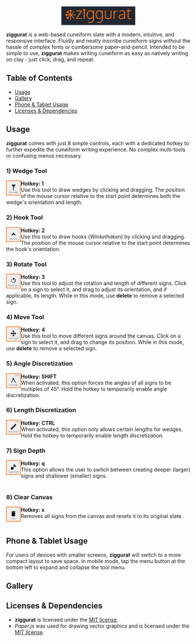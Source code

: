 <p align="center"><img src="images/readme/logo.png" width="40%"/></p>

**ziggurat** is a web-based cuneiform slate with a modern, intuitive, and responsive interface. Fluidly and neatly inscribe cuneiform signs without the hassle of complex fonts or cumbersome paper-and-pencil. Intended to be simple to use, **ziggurat** makes writing cuneiform as easy as natively writing on clay - just click, drag, and repeat.

## Table of Contents
- [Usage](#id-usage)
- [Gallery](#id-gallery)
- [Phone & Tablet Usage](#id-mobile)
- [Licenses & Dependencies](#id-licenses)

## <div id='id-usage'/>Usage
**ziggurat** comes with just 8 simple controls, each with a dedicated hotkey to further expedite the cuneiform writing experience. No complex multi-tools or confusing menus necessary.

### 1) Wedge Tool
<img src="images/readme/wedge-button.png" width="8%" align="left"/><p><b>Hotkey: 1</b><br> Use this tool to draw wedges by clicking and dragging. The position of the mouse cursor relative to the start point determines both the wedge's orientation and length.</p>

### 2) Hook Tool
<img src="images/readme/hook-button.png" width="8%" align="left"/><p><b>Hotkey: 2</b><br> Use this tool to draw hooks (<i>Winkelhaken</i>) by clicking and dragging. The position of the mouse cursor relative to the start point determines the hook's orientation.</p>

### 3) Rotate Tool
<img src="images/readme/rotate-button.png" width="8%" align="left"/><p><b>Hotkey: 3</b><br> Use this tool to adjust the rotation and length of different signs. Click on a sign to select it, and drag to adjust its orientation, and if applicable, its length. While in this mode, use <b>delete</b> to remove a selected sign.</p>

### 4) Move Tool
<img src="images/readme/move-button.png" width="8%" align="left"/><p><b>Hotkey: 4</b><br> Use this tool to move different signs around the canvas. Click on a sign to select it, and drag to change its position. While in this mode, use <b>delete</b> to remove a selected sign.</p>

### 5) Angle Discretization
<img src="images/readme/angle-button.png" width="8%" align="left"/><p><b>Hotkey: SHIFT</b><br> When activated, this option forces the angles of all signs to be multiples of 45&deg;. Hold the hotkey to temporarily enable angle discretization.</p>

### 6) Length Discretization
<img src="images/readme/length-button.png" width="8%" align="left"/><p><b>Hotkey: CTRL</b><br> When activated, this option only allows certain lengths for wedges. Hold the hotkey to temporarily enable length discretization.</p>

### 7) Sign Depth
<img src="images/readme/depth-button.png" width="8%" align="left"/><p><b>Hotkey: q</b><br> This option allows the user to switch between creating deeper (larger) signs and shallower (smaller) signs.<br>&nbsp;</p>

### 8) Clear Canvas
<img src="images/readme/clear-button.png" width="8%" align="left"/><p><b>Hotkey: x</b><br> Removes all signs from the canvas and resets it to its original state.<br>&nbsp;</p>

## <div id='id-mobile'/>Phone & Tablet Usage
For users of devices with smaller screens, **ziggurat** will switch to a more compact layout to save space. In mobile mode, tap the menu button at the bottom left to expand and collapse the tool menu.

## <div id='id-gallery'/>Gallery

## <div id='id-licenses'/>Licenses & Dependencies
 * **ziggurat** is licensed under the [MIT license](LICENSE).
 * *Paper.js* was used for drawing vector graphics and is licensed under the [MIT license](LICENSE).
